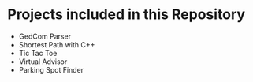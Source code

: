 # Projects included in this Repository 

- GedCom Parser
- Shortest Path with C++
- Tic Tac Toe 
- Virtual Advisor
- Parking Spot Finder




